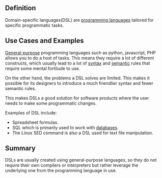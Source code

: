 ## Definition 
Domain-specific languages(DSL) are [programming languages](programming-language.md) tailored for specific programmatic tasks.

## Use Cases and Examples
[General-purpose](general-purpose.md) programming languages such as python, javascript, PHP allows you to do a host of tasks. This means they require a lot of different constructs, which usually lead to a lot of [syntax](syntax.md) and [semantic](semantic.md) rules that require some mental fortitude to use.

On the other hand, the problems a DSL solves are limited. This makes it possible for its designers to introduce a much friendlier syntax and fewer semantic rules. 

This makes DSLs a good solution for software products where the user needs to make some programmatic changes. 

Examples of DSL include: 

- Spreadsheet formulas.
- SQL which is primarily used to work with [databases](database.md).
- The Linux SED command is also a DSL used for text file manipulation.

## Summary
DSLs are usually created using general-purpose languages, so they do not require their own compilers or interpreters but rather leverage the underlying one from the programming language in use.

